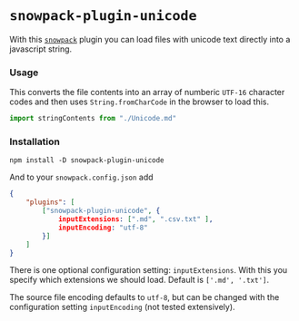 # `snowpack-plugin-unicode`

With this [`snowpack`](https://www.snowpack.dev) plugin you can load files with unicode text directly into a javascript string.

### Usage

This converts the file contents into an array of numberic `UTF-16` character codes and then uses `String.fromCharCode` in the browser to load this.

```js
import stringContents from "./Unicode.md"
```

### Installation

```
npm install -D snowpack-plugin-unicode
```

And to your `snowpack.config.json` add

```json
{
    "plugins": [
        ["snowpack-plugin-unicode", {
            inputExtensions: [".md", ".csv.txt" ],
            inputEncoding: "utf-8"
        }]
    ]
}
```

There is one optional configuration setting: `inputExtensions`.
With this you specify which extensions we should load.
Default is `['.md', '.txt']`.

The source file encoding defaults to `utf-8`, but can be changed with the configuration setting `inputEncoding` (not tested extensively).